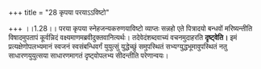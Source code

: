 +++
title = "28 कृपया परयाऽऽविष्टो"

+++
।।1.28।। परया कृपया स्नेहजन्यकरुणयाविष्टो व्याप्तः सन्नहो एते पित्रादयो
बन्धवों मरिष्यन्तीति विषादमुपतापं कूर्वन्निदं
वक्ष्यमाणमब्रवीदुक्तवानित्यर्थः। तदेवेदंशब्दवाच्यं वचनमुदाहरति
**दृष्ट्वेति।** इमं प्रत्यक्षेणोपलभ्यमानं स्वजनं स्वसंबन्धिवर्गं
युयुत्सुं युद्धेच्छुं समुपस्थितं सभ्यग्युद्धभूमावुपस्थितं नतु
साधारणयुयुत्सया साधारणमागतं दृष्ट्वोपलभ्य सीदन्तीति परेणान्वयः।  
